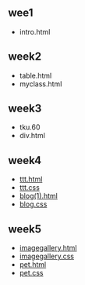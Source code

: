 ## wee1
* intro.html

## week2
* table.html
* myclass.html

## week3
* tku.60
* div.html

## week4
* [ttt.html](https://github.com/A207410274/lalaba/blob/master/w04/ttt.html "ttt.html")
* [ttt.css](https://github.com/A207410274/lalaba/blob/master/w04/ttt.css "ttt.css")
* [blog(1).html](https://github.com/A207410274/lalaba/blob/master/w04/blog(1).html "blog(1).html")
* [blog.css](https://github.com/A207410274/lalaba/blob/master/w04/blog.css "blog.css")

## week5
* [imagegallery.html](https://github.com/A207410274/lalaba/blob/master/w05/imagegallery/imagegallery.html "imagegallery.html")
* [imagegallery.css](https://github.com/A207410274/lalaba/blob/master/w05/imagegallery/imagegallery.css "imagegallery.css")
* [pet.html](https://github.com/A207410274/lalaba/blob/master/w5/css/pet.html "pet.html")
* [pet.css](https://github.com/A207410274/lalaba/blob/master/w5/css/pet.css "pet.css")
<!--stackedit_data:
eyJoaXN0b3J5IjpbNzMwMzUzNzk3XX0=
-->
